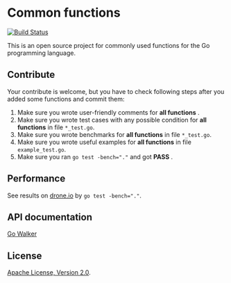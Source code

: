 Common functions
===

[![Build Status](https://drone.io/github.com/Unknwon/com/status.png)](https://drone.io/github.com/Unknwon/com/latest)

This is an open source project for commonly used functions for the Go programming language.

## Contribute

Your contribute is welcome, but you have to check following steps after you added some functions and commit them:

1. Make sure you wrote user-friendly comments for **all functions** .
2. Make sure you wrote test cases with any possible condition for **all functions** in file `*_test.go`.
3. Make sure you wrote benchmarks for **all functions** in file `*_test.go`.
4. Make sure you wrote useful examples for **all functions** in file `example_test.go`.
5. Make sure you ran `go test -bench="."` and got **PASS** .

## Performance

See results on [drone.io](https://drone.io/github.com/Unknwon/com/latest) by `go test -bench="."`.

## API documentation

[Go Walker](http://gowalker.org/github.com/Unknwon/com)

## License

[Apache License, Version 2.0](http://www.apache.org/licenses/LICENSE-2.0.html).
